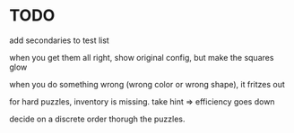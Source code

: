# TODO

add secondaries to test list

when you get them all right, show original config, but make the squares glow

<!-- when an original box disappears, show it at 50% -->

when you do something wrong (wrong color or wrong shape), it fritzes out

for hard puzzles, inventory is missing. take hint => efficiency goes down

decide on a discrete order thorugh the puzzles.

